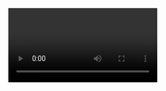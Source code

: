 <Video>

More Reading Content into Url's and Views
https://docs.djangoproject.com/en/3.2/topics/http/views/
https://docs.djangoproject.com/en/3.2/topics/http/urls/
